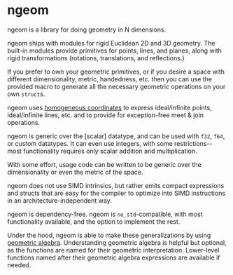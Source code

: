 # ngeom

ngeom is a library for doing geometry in N dimensions.

ngeom ships with modules for rigid Euclidean 2D and 3D geometry.
The built-in modules provide primitives for points, lines, and planes,
along with rigid transformations (rotations, translations, and reflections.)

If you prefer to own your geometric primitives,
or if you desire a space with different dimensionality, metric, handedness, etc.
then you can use the provided macro
to generate all the necessary geometric operations on your own `struct`s.

ngeom uses [homogeneous coordinates](https://en.wikipedia.org/wiki/Homogeneous_coordinates) to express ideal/infinite points,
ideal/infinite lines, etc. and to provide for exception-free meet & join operations.

ngeom is generic over the [scalar] datatype, and can be used with `f32`, `f64`, or custom datatypes.
It can even use integers, with some restrictions--
most functionality requires only scalar addition and multiplication.

With some effort, usage code can be written to be generic
over the dimensionality or even the metric of the space.

ngeom does not use SIMD intrinsics,
but rather emits compact expressions and structs
that are easy for the compiler to optimize into SIMD instructions
in an architecture-independent way.

ngeom is dependency-free.
ngeom is `no_std`-compatible, with most functionality available,
and the option to implement the rest.

Under the hood, ngeom is able to make these generalizations by using [geometric algebra](https://en.wikipedia.org/wiki/Geometric_algebra).
Understanding geometric algebra is helpful but optional,
as the functions are named for their geometric interpretation.
Lower-level functions named after their geometric algebra expressions are available if needed.
